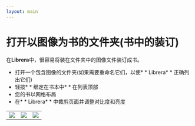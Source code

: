 ```yaml
---
layout: main
---
```


# 打开以图像为书的文件夹(书中的装订)
在**Librera**中，很容易将装在文件夹中的图像文件装订成书。

* 打开一个包含图像的文件夹(如果需要重命名它们，以使* * Librera* * 正确列出它们)
* 轻按* * 绑定在书本中* * 在列表顶部
* 您的书以网格布局
* 在* * Librera* * 中裁剪页面并调整对比度和亮度

||||
|-|-|-|
|![](1.png)|![](2.png)|![](3.png)|

